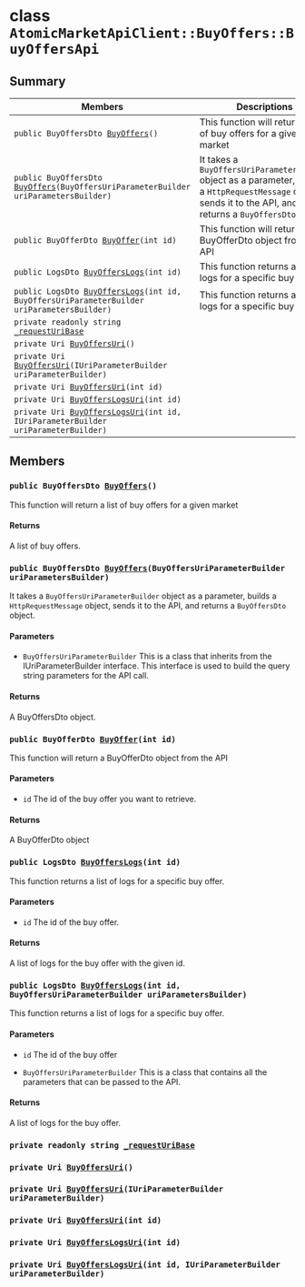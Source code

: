 # class `AtomicMarketApiClient::BuyOffers::BuyOffersApi` 

## Summary

 Members                        | Descriptions                                
--------------------------------|---------------------------------------------
`public BuyOffersDto `[`BuyOffers`](#class_atomic_market_api_client_1_1_buy_offers_1_1_buy_offers_api_1a0e6b99940a905cfd19485063f9fd0b3a)`()` | This function will return a list of buy offers for a given market
`public BuyOffersDto `[`BuyOffers`](#class_atomic_market_api_client_1_1_buy_offers_1_1_buy_offers_api_1a10d849398ec68f3b4ab532a305338392)`(BuyOffersUriParameterBuilder uriParametersBuilder)` | It takes a `BuyOffersUriParameterBuilder` object as a parameter, builds a `HttpRequestMessage` object, sends it to the API, and returns a `BuyOffersDto` object.
`public BuyOfferDto `[`BuyOffer`](#class_atomic_market_api_client_1_1_buy_offers_1_1_buy_offers_api_1a93bddeca4f54c498859c1971d6e1e880)`(int id)` | This function will return a BuyOfferDto object from the API
`public LogsDto `[`BuyOffersLogs`](#class_atomic_market_api_client_1_1_buy_offers_1_1_buy_offers_api_1a34728ea9bf4b7355eaeb587ab801b9ad)`(int id)` | This function returns a list of logs for a specific buy offer.
`public LogsDto `[`BuyOffersLogs`](#class_atomic_market_api_client_1_1_buy_offers_1_1_buy_offers_api_1a87428b414e7c5c121c4a674044092edd)`(int id, BuyOffersUriParameterBuilder uriParametersBuilder)` | This function returns a list of logs for a specific buy offer.
`private readonly string `[`_requestUriBase`](#class_atomic_market_api_client_1_1_buy_offers_1_1_buy_offers_api_1a1854c4909a1013a684af16fb52e8a387) | 
`private Uri `[`BuyOffersUri`](#class_atomic_market_api_client_1_1_buy_offers_1_1_buy_offers_api_1a77184baf47cda5ecb4754ef80463e995)`()` | 
`private Uri `[`BuyOffersUri`](#class_atomic_market_api_client_1_1_buy_offers_1_1_buy_offers_api_1a5659174e3eb65e6307a8c9729c3f4eb4)`(IUriParameterBuilder uriParameterBuilder)` | 
`private Uri `[`BuyOffersUri`](#class_atomic_market_api_client_1_1_buy_offers_1_1_buy_offers_api_1a388a01bee41055f5cccdf8764e5d62e5)`(int id)` | 
`private Uri `[`BuyOffersLogsUri`](#class_atomic_market_api_client_1_1_buy_offers_1_1_buy_offers_api_1a7076f6e8b7ec4dabaa498a2d2d01b54b)`(int id)` | 
`private Uri `[`BuyOffersLogsUri`](#class_atomic_market_api_client_1_1_buy_offers_1_1_buy_offers_api_1a7ed3e53878f5d4cddbd4793a0e3cafda)`(int id, IUriParameterBuilder uriParameterBuilder)` | 

## Members

### `public BuyOffersDto `[`BuyOffers`](#class_atomic_market_api_client_1_1_buy_offers_1_1_buy_offers_api_1a0e6b99940a905cfd19485063f9fd0b3a)`()` 

This function will return a list of buy offers for a given market

#### Returns
A list of buy offers.

### `public BuyOffersDto `[`BuyOffers`](#class_atomic_market_api_client_1_1_buy_offers_1_1_buy_offers_api_1a10d849398ec68f3b4ab532a305338392)`(BuyOffersUriParameterBuilder uriParametersBuilder)` 

It takes a `BuyOffersUriParameterBuilder` object as a parameter, builds a `HttpRequestMessage` object, sends it to the API, and returns a `BuyOffersDto` object.

#### Parameters
* `BuyOffersUriParameterBuilder` This is a class that inherits from the IUriParameterBuilder interface. This interface is used to build the query string parameters for the API call.

#### Returns
A BuyOffersDto object.

### `public BuyOfferDto `[`BuyOffer`](#class_atomic_market_api_client_1_1_buy_offers_1_1_buy_offers_api_1a93bddeca4f54c498859c1971d6e1e880)`(int id)` 

This function will return a BuyOfferDto object from the API

#### Parameters
* `id` The id of the buy offer you want to retrieve.

#### Returns
A BuyOfferDto object

### `public LogsDto `[`BuyOffersLogs`](#class_atomic_market_api_client_1_1_buy_offers_1_1_buy_offers_api_1a34728ea9bf4b7355eaeb587ab801b9ad)`(int id)` 

This function returns a list of logs for a specific buy offer.

#### Parameters
* `id` The id of the buy offer.

#### Returns
A list of logs for the buy offer with the given id.

### `public LogsDto `[`BuyOffersLogs`](#class_atomic_market_api_client_1_1_buy_offers_1_1_buy_offers_api_1a87428b414e7c5c121c4a674044092edd)`(int id, BuyOffersUriParameterBuilder uriParametersBuilder)` 

This function returns a list of logs for a specific buy offer.

#### Parameters
* `id` The id of the buy offer

* `BuyOffersUriParameterBuilder` This is a class that contains all the parameters that can be passed to the API.

#### Returns
A list of logs for the buy offer.

### `private readonly string `[`_requestUriBase`](#class_atomic_market_api_client_1_1_buy_offers_1_1_buy_offers_api_1a1854c4909a1013a684af16fb52e8a387) 

### `private Uri `[`BuyOffersUri`](#class_atomic_market_api_client_1_1_buy_offers_1_1_buy_offers_api_1a77184baf47cda5ecb4754ef80463e995)`()` 

### `private Uri `[`BuyOffersUri`](#class_atomic_market_api_client_1_1_buy_offers_1_1_buy_offers_api_1a5659174e3eb65e6307a8c9729c3f4eb4)`(IUriParameterBuilder uriParameterBuilder)` 

### `private Uri `[`BuyOffersUri`](#class_atomic_market_api_client_1_1_buy_offers_1_1_buy_offers_api_1a388a01bee41055f5cccdf8764e5d62e5)`(int id)` 

### `private Uri `[`BuyOffersLogsUri`](#class_atomic_market_api_client_1_1_buy_offers_1_1_buy_offers_api_1a7076f6e8b7ec4dabaa498a2d2d01b54b)`(int id)` 

### `private Uri `[`BuyOffersLogsUri`](#class_atomic_market_api_client_1_1_buy_offers_1_1_buy_offers_api_1a7ed3e53878f5d4cddbd4793a0e3cafda)`(int id, IUriParameterBuilder uriParameterBuilder)` 

